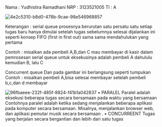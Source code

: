Nama : Yudhistira Ramadhani
NRP : 3123521005
TI : A


![4e2c5310-b8d0-478b-9cae-98e546968857](https://github.com/YudhistiraRamadhani/SysOp24-3123521005/assets/154694700/03bff15b-1537-4f6c-bc48-d8c4f000e718)

Keterangan :  serial queue prosesnya berurutan satu persatu satu  setiap tugas baru hanya dimulai setelah tugas sebelumnya selesai dijalankan ini seperti konsep FIFO (first in first out) sama sama mendahulukan yang pertama 

Contoh :  misalkan ada pembeli A,B,dan C mau membayar di kasir  dalam pemrosesan serial queue untuk eksekusinya adalah pembeli A dahululu  kemudian B, lalu C  

Concurrent  queue
Dan pada gambar ini berlangsung seperti tumpukan
Contoh : misalkan pembeli A,bisa selesai membayar setelah pembeli b,c,dan d membayar

![96fbaeee-232f-485f-8824-f41b1a042837](https://github.com/YudhistiraRamadhani/SysOp24-3123521005/assets/154694700/74ac1cd4-3b31-4669-9c61-e53b08050db8)
•	PARALEL
Paralel adalah eksekusi beberapa tugas secara bersamaan pada waktu yang bersamaan 
Contohnya   paralel adalah ketika  sedang menjalankan beberapa aplikasi pada komputer  secara bersamaan. Misalnya,  menjalankan browser web, dan aplikasi pemutar musik secara bersamaan .
•	CONCURREENT
Tugas yang berjalan secara bergantian dan lebih dari satu tugas  



